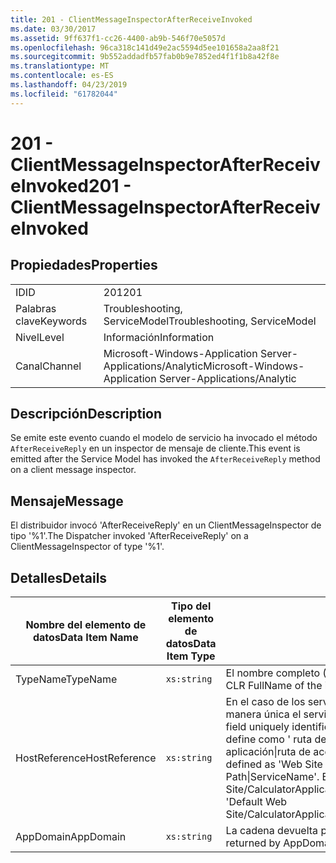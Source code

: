 ```yaml
---
title: 201 - ClientMessageInspectorAfterReceiveInvoked
ms.date: 03/30/2017
ms.assetid: 9ff637f1-cc26-4400-ab9b-546f70e5057d
ms.openlocfilehash: 96ca318c141d49e2ac5594d5ee101658a2aa8f21
ms.sourcegitcommit: 9b552addadfb57fab0b9e7852ed4f1f1b8a42f8e
ms.translationtype: MT
ms.contentlocale: es-ES
ms.lasthandoff: 04/23/2019
ms.locfileid: "61782044"
---
```

# <a name="201---clientmessageinspectorafterreceiveinvoked"></a><span data-ttu-id="baff4-102">201 - ClientMessageInspectorAfterReceiveInvoked</span><span class="sxs-lookup"><span data-stu-id="baff4-102">201 - ClientMessageInspectorAfterReceiveInvoked</span></span>
## <a name="properties"></a><span data-ttu-id="baff4-103">Propiedades</span><span class="sxs-lookup"><span data-stu-id="baff4-103">Properties</span></span>  
  
|||  
|-|-|  
|<span data-ttu-id="baff4-104">ID</span><span class="sxs-lookup"><span data-stu-id="baff4-104">ID</span></span>|<span data-ttu-id="baff4-105">201</span><span class="sxs-lookup"><span data-stu-id="baff4-105">201</span></span>|  
|<span data-ttu-id="baff4-106">Palabras clave</span><span class="sxs-lookup"><span data-stu-id="baff4-106">Keywords</span></span>|<span data-ttu-id="baff4-107">Troubleshooting, ServiceModel</span><span class="sxs-lookup"><span data-stu-id="baff4-107">Troubleshooting, ServiceModel</span></span>|  
|<span data-ttu-id="baff4-108">Nivel</span><span class="sxs-lookup"><span data-stu-id="baff4-108">Level</span></span>|<span data-ttu-id="baff4-109">Información</span><span class="sxs-lookup"><span data-stu-id="baff4-109">Information</span></span>|  
|<span data-ttu-id="baff4-110">Canal</span><span class="sxs-lookup"><span data-stu-id="baff4-110">Channel</span></span>|<span data-ttu-id="baff4-111">Microsoft-Windows-Application Server-Applications/Analytic</span><span class="sxs-lookup"><span data-stu-id="baff4-111">Microsoft-Windows-Application Server-Applications/Analytic</span></span>|  
  
## <a name="description"></a><span data-ttu-id="baff4-112">Descripción</span><span class="sxs-lookup"><span data-stu-id="baff4-112">Description</span></span>  
 <span data-ttu-id="baff4-113">Se emite este evento cuando el modelo de servicio ha invocado el método `AfterReceiveReply` en un inspector de mensaje de cliente.</span><span class="sxs-lookup"><span data-stu-id="baff4-113">This event is emitted after the Service Model has invoked the `AfterReceiveReply` method on a client message inspector.</span></span>  
  
## <a name="message"></a><span data-ttu-id="baff4-114">Mensaje</span><span class="sxs-lookup"><span data-stu-id="baff4-114">Message</span></span>  
 <span data-ttu-id="baff4-115">El distribuidor invocó 'AfterReceiveReply' en un ClientMessageInspector de tipo '%1'.</span><span class="sxs-lookup"><span data-stu-id="baff4-115">The Dispatcher invoked 'AfterReceiveReply' on a ClientMessageInspector of type '%1'.</span></span>  
  
## <a name="details"></a><span data-ttu-id="baff4-116">Detalles</span><span class="sxs-lookup"><span data-stu-id="baff4-116">Details</span></span>  
  
|<span data-ttu-id="baff4-117">Nombre del elemento de datos</span><span class="sxs-lookup"><span data-stu-id="baff4-117">Data Item Name</span></span>|<span data-ttu-id="baff4-118">Tipo del elemento de datos</span><span class="sxs-lookup"><span data-stu-id="baff4-118">Data Item Type</span></span>|<span data-ttu-id="baff4-119">Descripción</span><span class="sxs-lookup"><span data-stu-id="baff4-119">Description</span></span>|  
|--------------------|--------------------|-----------------|  
|<span data-ttu-id="baff4-120">TypeName</span><span class="sxs-lookup"><span data-stu-id="baff4-120">TypeName</span></span>|`xs:string`|<span data-ttu-id="baff4-121">El nombre completo (FullName) de CLR del tipo del inspector invocado.</span><span class="sxs-lookup"><span data-stu-id="baff4-121">The CLR FullName of the invoked inspector's type.</span></span>|  
|<span data-ttu-id="baff4-122">HostReference</span><span class="sxs-lookup"><span data-stu-id="baff4-122">HostReference</span></span>|`xs:string`|<span data-ttu-id="baff4-123">En el caso de los servicios hospedados en web, este campo identifica de manera única el servicio en la jerarquía web.</span><span class="sxs-lookup"><span data-stu-id="baff4-123">For Web-hosted services, this field uniquely identifies the service in the Web hierarchy.</span></span> <span data-ttu-id="baff4-124">Su formato se define como ' ruta de acceso Virtual de sitio Web de nombre de la aplicación&#124;ruta de acceso Virtual del servicio&#124;ServiceName ".</span><span class="sxs-lookup"><span data-stu-id="baff4-124">Its format is defined as 'Web Site Name Application Virtual Path&#124;Service Virtual Path&#124;ServiceName'.</span></span> <span data-ttu-id="baff4-125">Ejemplo: ' Default Web Site/CalculatorApplication&#124;/CalculatorService.svc&#124;CalculatorService'.</span><span class="sxs-lookup"><span data-stu-id="baff4-125">Example: 'Default Web Site/CalculatorApplication&#124;/CalculatorService.svc&#124;CalculatorService'.</span></span>|  
|<span data-ttu-id="baff4-126">AppDomain</span><span class="sxs-lookup"><span data-stu-id="baff4-126">AppDomain</span></span>|`xs:string`|<span data-ttu-id="baff4-127">La cadena devuelta por AppDomain.CurrentDomain.FriendlyName.</span><span class="sxs-lookup"><span data-stu-id="baff4-127">The string returned by AppDomain.CurrentDomain.FriendlyName.</span></span>|
